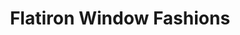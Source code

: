 ---
title: "Flatiron Window Fashions"
url: /boulder/flatiron-window-fashions/
shop: window blind
---